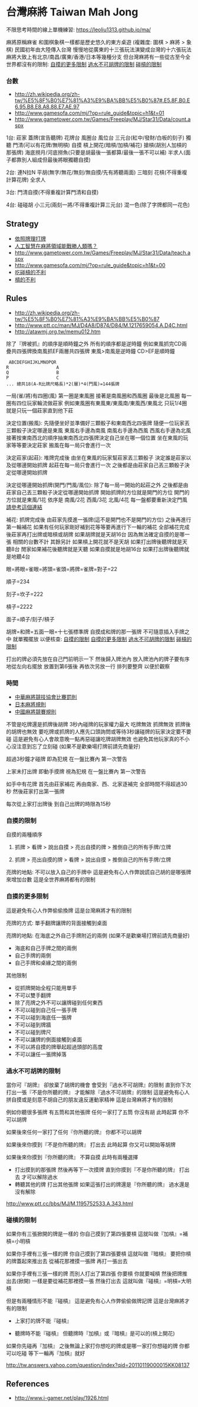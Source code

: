# 台灣麻將 Taiwan Mah Jong

不限思考時間的線上單機練習: https://leoliu1313.github.io/ma/

麻將原稱麻雀 和圍棋象棋一樣都是歷史悠久的東方桌遊 (複雜度: 圍棋 > 麻將 > 象棋) 民國初年由大陸傳入台灣 慢慢地從廣東的十三張玩法演變成台灣的十六張玩法 麻將大致上有北京/南昌/廣東/香港/日本等幾種分支 但台灣麻將有一些從古至今全世界都沒有的限制: [自摸的更多限制](#自摸的更多限制) [過水不可胡牌的限制](#過水不可胡牌的限制) [碰槓的限制](#碰槓的限制)

### 台數

- http://zh.wikipedia.org/zh-tw/%E5%8F%B0%E7%81%A3%E9%BA%BB%E5%B0%87#.E5.8F.B0.E6.95.B8.E8.A8.88.E7.AE.97
- http://www.gamesofa.com/mj/?op=rule_guide&topic=h1&t=01
- http://www.gametower.com.tw/Games/Freeplay/MJ/Star31/Data/count.aspx

1台: 莊家 蓋牌(宣告聽牌) 花牌台 風圈台 風位台 三元台(紅中/發財/白板的刻子) 獨聽 門清(可以有花牌/無明槓) 自摸 槓上開花(暗槓/加槓/補花) 搶槓(胡別人加槓的那張牌) 海底撈月/河底撈魚(只要是胡最後一張都算/最後一張不可以補) 半求人(面子都靠別人組成但最後將眼獨聽自摸)

2台: 連N拉N 平胡(無字/無花/無刻/無自摸/先有將聽兩面) 三暗刻 花槓(不得重複計算花牌) 全求人

3台: 門清自摸(不得重複計算門清和自摸)

4台: 碰碰胡 小三元(兩刻一將/不得重複計算三元台) 混一色(除了字牌都同一花色)

## Strategy

- [依照牌理打牌](http://zh.wikibooks.org/zh-hant/%E6%97%A5%E6%9C%AC%E9%BA%BB%E5%B0%87%E4%B8%AD%E9%9A%8E/%E4%BE%9D%E7%85%A7%E7%89%8C%E7%90%86%E6%89%93%E7%89%8C)
- [人工智慧在麻將領域能戰勝人類嗎？](http://www.bnext.com.tw/article/42633/can-ai-beat-human-in-mahjong)
- http://www.gametower.com.tw/Games/Freeplay/MJ/Star31/Data/teach.aspx
- http://www.gamesofa.com/mj/?op=rule_guide&topic=h1&t=00
- [吃碰槓的不利](http://zh.wikipedia.org/zh-tw/%E6%97%A5%E6%9C%AC%E9%BA%BB%E5%B0%86%E8%A7%84%E5%88%99#.E5.89.AF.E9.9C.B2.E7.9A.84.E4.B8.8D.E5.88.A9)
- [槓的不利](http://zh.wikipedia.org/zh-tw/%E6%97%A5%E6%9C%AC%E9%BA%BB%E5%B0%86%E8%A7%84%E5%88%99#.E6.9D.A0.E7.9A.84.E6.9C.89.E5.88.A9.E4.B8.8E.E4.B8.8D.E5.88.A9.E4.B9.8B.E5.A4.84)

## Rules

- http://zh.wikipedia.org/zh-tw/%E5%8F%B0%E7%81%A3%E9%BA%BB%E5%B0%87
- http://www.ptt.cc/man/MJ/D4A8/D874/D84/M.1217659054.A.D4C.html
- http://atawmj.org.tw/memu012.htm

除了『牌被抓』的順序是順時鐘之外 所有的順序都是逆時鐘 例如東風抓完CD兩疊共四張牌換南風抓EF兩層共四張牌 東風>南風是逆時鐘 CD>EF是順時鐘

```
 ABCDEFGHIJKLMNOPQR
R                  A
Q                  B
P                  C
... 總共18(A-R比牌尺略長)*2(層)*4(門風)=144張牌
```

一局(雀/將)有四圈(風) 第一圈是東風圈 接著是南風圈和西風圈 最後是北風圈 每一圈有四位玩家輪流做莊家 例如東風圈有東風東/東風南/東風西/東風北 只玩1/4圈就是只玩一個莊家直到他下莊

決定位置(搬風): 先隨便坐好並準備好三顆骰子和東南西北四張牌 隨便一位玩家丟三顆骰子決定哪邊是東風 東風右手邊為南風 南風右手邊為西風 西風右手邊為北風 接著按東南西北的順序抽東南西北四張牌決定自己坐在哪一個位置 坐在東風的玩家等等要決定莊家 搬風在每一局只會進行一次

決定莊家(起莊): 堆牌完成後 由坐在東風的玩家幫莊家丟三顆骰子 決定誰是莊家以及從哪邊開始抓牌 起莊在每一局只會進行一次 之後都是由莊家自己丟三顆骰子決定從哪邊開始抓牌

決定從哪邊開始抓牌(開門/門風/風位): 除了每一局一開始的起莊之外 之後都是由莊家自己丟三顆骰子決定從哪邊開始抓牌 開始抓牌的方位就是開門的方位 開門的方位就是東風/1花 依序是 南風/2花 西風/3花 北風/4花 每一盤都要重新決定門風 [請參考這個連結](http://www.gamesofa.com/mj/?op=rule_guide&topic=h1&t=02)

補花: 抓牌完成後 由莊家先摸進一張牌(這不是開門也不是開門的方位) 之後再進行第一輪補花 如果有任何玩家剛好補到花等等要再進行下一輪的補花 全部補花完成後莊家再打出牌或暗槓或胡牌 如果胡牌就是天胡16台 因為無法確定自摸的是哪一張 相關的台數不計 其餘另計 如果槓上開花就不是天胡 如果打出牌後聽牌就是天聽8台 閒家如果補花後聽牌就是天聽 如果自摸就是地胡16台 如果打出牌後聽牌就是地聽4台

眼=將眼=雀眼=將頭=雀頭=將牌=雀牌=對子=22

順子=234

刻子=坎子=222

槓子=2222

面子=順子/刻子/槓子

胡牌=和牌=五面一眼=十七張標準牌 自摸成和牌的那一張牌 不可隨意插入手牌之中 就單獨擺放 以便核查: [自摸的限制](#自摸的限制) [自摸的更多限制](#自摸的更多限制) [過水不可胡牌的限制](#過水不可胡牌的限制) [碰槓的限制](#碰槓的限制)

打出的牌必須先放在自己門前明示一下 然後歸入牌池內 放入牌池內的牌子要有序地從左向右擺放 放置到第6張後 再依次另放一行 排列要整齊 以便於觀察

### 時間

- [中華麻將競技協會比賽罰則](http://atawmj.org.tw/memu013.htm)
- [日本麻將規則](http://zh.wikipedia.org/zh-tw/%E6%97%A5%E6%9C%AC%E9%BA%BB%E5%B0%86%E8%A7%84%E5%88%99#.E5.89.AF.E9.9C.B2.E7.9A.84.E4.BC.98.E5.85.88.E9.A1.BA.E5.BA.8F)
- [中國麻將競賽規則](https://zh.wikisource.org/zh-hant/%E4%B8%AD%E5%9B%BD%E9%BA%BB%E5%B0%86%E7%AB%9E%E8%B5%9B%E8%A7%84%E5%88%99)

不管是吃牌還是抓牌後胡牌 3秒內碰牌的玩家權力最大 吃牌無效 抓牌無效 抓牌後的胡牌也無效 要吃牌或抓牌的人應先口頭詢問或等待3秒讓碰牌的玩家決定要不要碰 這是避免有心人會故意晚一點再惡碰讓吃牌胡牌無效 也避免其他玩家真的不小心沒注意到忘了立刻碰 (如果不是歡樂場打牌前請先商量好)

超過3秒鐘才碰牌 即為犯規 在一盤比賽內 第一次警告

上家未打出牌 即動手摸牌 視為犯規 在一盤比賽內 第一次警告

如手中有花牌 首先由莊家補花 再由南家、西、北家逐補完 全部時間不得超過30秒 然後莊家打出第一張牌

每次從上家打出牌後 到自己出牌的時限為15秒

### 自摸的限制

自摸的兩種順序

1. 抓牌 > 看牌 > 說出自摸 > 亮出自摸的牌 > 推倒自己的所有手牌/立牌

2. 抓牌 > 亮出自摸的牌 > 看牌 > 說出自摸 > 推倒自己的所有手牌/立牌

亮牌的地點: 不可以放入自己的手牌中 這是避免有心人作弊說謊自己胡的是哪張牌來增加台數 這是全世界麻將都有的限制

### 自摸的更多限制

這是避免有心人作弊偷偷換牌 這是台灣麻將才有的限制

亮牌的方式: 單手翻牌讓牌的背面接觸到桌面

亮牌的地點: 在海底之外自己手牌附近的兩側 (如果不是歡樂場打牌前請先商量好)

- 海底和自己手牌之間的兩側
- 自己手牌的兩側
- 自己手牌和桌緣之間的兩側

其他限制

- 從抓牌開始全程只能用單手
- 不可以雙手翻牌
- 除了亮牌之外不可以讓牌碰到任何東西
- 不可以碰到自己任一張手牌
- 不可以碰到海底任一張牌
- 不可以碰到牌牆
- 不可以碰到牌尺
- 不可以讓牌的側面接觸到桌面
- 不可以將自摸的牌舉起超過頭部的高度
- 不可以讓任一張牌掉落

### 過水不可胡牌的限制

當你可『胡牌』 卻放棄了胡牌的機會 會受到『過水不可胡牌』的限制 直到你下次打出一張『不是你所聽的牌』 才能解除『過水不可胡牌』的限制 這是避免有心人拼自摸或是刻意不胡自己的朋友違反運動家精神 這是台灣麻將才有的限制

例如你聽很多張牌 有五筒和其他張牌 任何一家打了五筒 你沒有胡 此時起算 你不可以胡牌

如果後來任何一家打了任何『你所聽的牌』 你都不可以胡牌

如果後來你摸到『不是你所聽的牌』 打出去 此時起算 你又可以開始等胡牌

如果後來你摸到『你所聽的牌』 不算自摸 此時有兩種選擇

- 打出摸到的那張牌 然後再等下一次摸牌 直到你摸到『不是你所聽的牌』 打出去 才可以解除過水
- 轉聽其他的牌 打出其他張牌 如果這張打出的牌還是『你所聽的牌』 過水還是沒有解除

http://www.ptt.cc/bbs/MJ/M.1195752533.A.343.html

### 碰槓的限制

如果你有三張掀開的牌是一樣的 你自己摸到了第四張要槓 這就叫做『加槓』=補槓=小明槓

如果你手裡有三張一樣的牌 你自己摸到了第四張要槓 這就叫做『暗槓』 要把你槓的牌蓋起來推出去 從補花那裡摸一張牌 再打一張出去

如果你手裡有三張一樣的牌 而別人打出了第四張 你要槓 你就要喊槓 然後把牌推出去(掀開) 一樣是要從補花那裡摸一張 然後打出去 這就叫做『碰槓』=明槓=大明槓

但是有兩種情形不能『碰槓』 這是避免有心人作弊偷偷做牌記牌 這是台灣麻將才有的限制

- 上家打的牌不能『碰槓』

- 聽牌時不能『碰槓』 但聽牌時『加槓』或『暗槓』是可以的(槓上開花)

如果你先碰再『加槓』 之後無論上家打你想吃的牌或是哪一家打你想碰的牌 你都可以吃碰 等下一輪再『加槓』就好

http://tw.answers.yahoo.com/question/index?qid=20110119000015KK08137

## References

- http://www.i-gamer.net/play/1926.html
